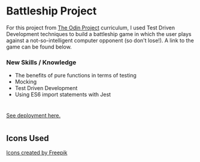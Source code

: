 # Battleship Project

For this project from [The Odin Project](https://www.theodinproject.com/) curriculum, I used Test Driven Development techniques to build a battleship game in which the user plays against a not-so-intelligent computer opponent (so don't lose!). A link to the game can be found below.

### New Skills / Knowledge
- The benefits of pure functions in terms of testing
- Mocking
- Test Driven Development
- Using ES6 import statements with Jest

#
[See deployment here.](https://spuddister.github.io/battleship-project/)

#
## Icons Used

<a href="https://www.flaticon.com/free-icons/battleship" title="battleship icons">Icons created by Freepik</a>

